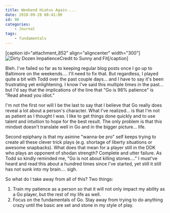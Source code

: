 ```yaml
---
title: Weekend Hiatus Again....
date: 2010-09-28 08:41:00
id: 98
categories:
	- Journal
tags:
	- fundamentals
---
```


[caption id="attachment_852" align="aligncenter" width="300"]![](http://www.bengozen.com/wp-content/uploads/2010/09/dirty-dozen-impatience-300x294.jpg "Dirty Dozen Impatience")Credit to Sunny and Fit[/caption]

Bleh. I've failed so far as to keeping regular blog posts once I go up to Baltimore on the weekends.... I'll need to fix that. But regardless, I played quite a bit with Todd over the past couple days... and I have to say it's been frustrating yet enlightening. I know I've said this multiple times in the past... but I'd say that the implications of the line that "Go is 98% patience" is "Read ahead you idiot."

I'm not the first nor will I be the last to say that I believe that Go really does reveal a lot about a person's character. What I've realized... is that I'm not as patient as I thought I was. I like to get things done quickly and to use talent and intuition to hope for the best result. The only problem is that this mindset doesn't translate well in Go and in the bigger picture... life.

Second epiphany is that my asinine "wanna-be pro" self keeps trying to create all these clever trick plays (e.g. shortage of liberty situations or awesome snapbacks). What does that mean for a player still in the DDK who plays an opponent of shodan strength? Complete and utter failure. As Todd so kindly reminded me, "Go is not about killing stones...." I must've heard and read this about a hundred times since I've started, yet still it still has not sunk into my brain.... sigh.

So what do I take away from all of this? Two things:

1.  Train my patience as a person so that it will not only impact my ability as a Go player, but the rest of my life as well.
2.  Focus on the fundamentals of Go. Stay away from trying to do anything crazy until the basic are set and stone in my style of play.